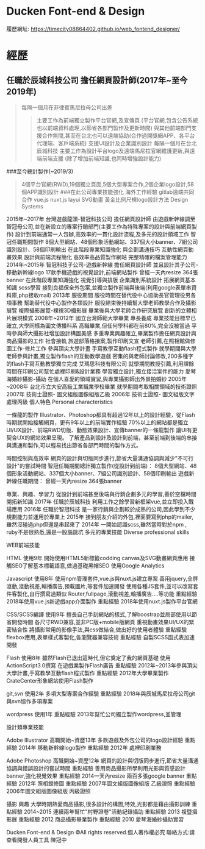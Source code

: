 # Ducken Font-end & Design
履歷網址:
https://timecity08864402.github.io/web_fontend_designer/


# 經歷

## 任職於辰城科技公司 擔任網頁設計師(2017年~至今2019年)

>每隔一個月在菲律賓馬尼拉母公司出差
>>主要工作為前端獨立製作平台官網,及宣傳頁 
>>(平台官網,包含公告系統也以前端資料處理,以節省各部門製作及更新時間)
>>與其他前端部門支援合作無間,甚至在台北也可以遠端協助(合作過開獎網APP、各平台代理端、客戶端系統)
>>支援UI設計及企業識別設計
>每隔一個月在台北辰城科技
>>主要工作為設計平台logo及遠端馬尼拉官網維護更新,與遠端前端支援 
>>(除了增加前端知識,也同時增強設計能力)

###至今總計製作(~2019/3)

>4個平台官網(RWD),19個獨立頁面,5個大型專案合作,2個企業logo設計,58個APP識別設計
###在此公司專業技能強化
>海外工作經驗 gitlab遠端共同合作 vue.js nuxt.js layui SVG動畫 黃金比例尺規logo設計方法 Design Systems

2015年~2017年
台灣遊戲龍頭-智冠科技公司 擔任網頁設計師
由遊戲新幹線調至智冠母公司,並在新設立的專案行銷部門(主要工作為特殊專案的設計與前端網頁製作)
設計到前端通常一人包辦,高效率的一貫化設計流程,及多元的設計領域工作 
智冠任職期間製作
8個大型網站、48個形象活動網站、337個大小banner、7組公司識別設計、58個印刷輸出
在此階段專業知識強化
與企劃溝通技巧 互動性網頁動畫效果 設計與前端流程簡化 高效率高品質製作網站 完整精確的檔案管理能力
2014年~2015年
智冠科技子公司-遊戲新幹線 擔任網頁設計師
並且設計其子公司-移動新幹線logo 
17款手機遊戲的視覺設計,前端網站製作
曾經一天內resize 364張banner
在此階段專業知識強化
視覺引導與排版 企業識別系統設計 拓展網頁基本知識 scss學習
接到良福保全外包案,並獨立製作前端與後端(利用google表單串資料庫,php接收mail) 
2013年
服役期間
服役時間在替代役中心協助長官管理役男各項事務
幫助替代役中心製作各類設計
服役結束後持續幫大學老師教學合作及攝影展覽
複際攝影展覽-裸視3D攝影展
畢業後與大學老師合作研究展覽
創新的立體相片展現模式 
2008年~2012年
國立台灣師範大學畢業
專長養成
專業技能目標早已確立,大學同樣為圖文傳播科系
高職畢業,但任何學科都在前80%,完全沒被當過
平時參與師大攝影社增加設計構圖美感
多重專業興趣確立,畢業製作擔任網頁設計與商品攝影的工作
社會接軌
旅遊部落格接案,製作印刷文宣
老師引薦,在照相館做修圖工作-修片工作
參與頂尖大學計畫
手寫教學互動flash程式製作
就學期間與大學老師參與計畫,獨立製作flash的互動教學遊戲
密集的與老師討論修改,200多種字的flash手寫互動教學獨立完成
艾瑪思科技有限公司
就學期間教授引薦,利用課餘時間在印刷公司幫忙處裡印刷&設計業務
學習獨立設計,獨立接洽案件的能力
愛琴海婚紗攝影-攝助
在個人喜愛的領域實習,與專業攝影師出外景拍婚紗
2005年~2008年
台北市立大安高級工業職業學校畢業
就學期間考取相關領域的技術證照
2007年 技術士證照- 圖文組版圖像組版乙級
2006年 技術士證照- 圖文組版文字處理丙級
個人特色
Personal characteristics

一條龍的製作
Illustrator、Photoshop都具有超過12年以上的設計經驗，從Flash時期就開始接觸網頁，更有9年以上的前端實作經驗
70%以上的網站都是獨立UI/UX設計、前端RWD切版、動態效果設計、宣傳banner的一條龍製作
讓UI有更契合UX的網站效果呈現。
了解產品到設計及設計到前端，甚至前端到後端的串接與溝通和製作,可以輕易找出節省各部門時間的製作方式。

時間控制與高效率
網頁的設計與切版同步進行,節省大量溝通協調與減少"不可行設計"的嘗試時間
智冠任職期間總計獨立製作(從設計到前端)：
8個大型網站、48個形象活動網站、337個大小banner、7組公司識別設計、58個印刷輸出
遊戲新幹線任職期間：
曾經一天內resize 364張banner

專業、興趣、學習力
從設計到前端甚至後端與行銷企劃多元的學習,善於空檔時間開拓新知識
2017年 任職於辰城科技 利用工作之餘學習新框架vue,並立即投入戰場應用
2016年 任職於智冠科技 是一家行銷與企劃較於成熟的公司,因此學到不少規劃能力並運用於專業上
2015年 接到朋友介紹的外包,裡面要寫到php的mailer,雖然沒碰過php但還是串起來了
2014年 一開始認識scss,雖然當時對於npm , ruby不是很熟悉,還是一股腦跳坑
多元的專業技能
Diverse professional skills

WEB前端技能

HTML 使用9年
開始使用HTML5新標籤codding
canvas及SVG動畫網頁應用
接觸SEO了解基本標籤語意,做過基礎黑帽SEO
使用Google Analytics

Javascript 使用8年
使用npm管理套件,vue.js與nuxt.js建立專案
善用jquery,全屏滾動,滾動視差,輪播廣告,預載圖片,等套件加速開發
使用各種JS套件,並可以改寫套件客製化,自行撰寫過類似 Router,fullpage,滾動視差,輪播廣告....等功能
重點經驗 2018年使用vue.js新遊戲app介面製作
重點經驗 2018年使用nuxt.js製作平台官網

CSS/SCSS編譯 使用9年
擅長自己手刻網站的樣式,了解boostrap並局部使用以節省開發時間
各尺寸RWD兼容,並非PC版+mobile版網頁
重視動畫效果UI/UX的緊密結合性
將攝影常用的影像手法,與css做結合,做出好的使用者體驗
重點經驗 flexbox應用,表單樣式客製化,各瀏覽器兼容技術
重點經驗 自製SCSS函式表加速開發

Flash 使用8年
雖然Flash已退出這時代,但它奠定了我的網頁基礎
使用ActionScript3.0撰寫
在遊戲業製作Flash廣告
重點經驗 2012年~2013年參與頂尖大學計畫,手寫教學互動flash程式製作
重點經驗 2012年大學畢業製作CrateCenter形象網站使用Flash製作

git,svn 使用2年
多項大型專案合作經驗
重點經驗 2018年與辰城馬尼拉母公司git與svn協作多項專案

wordpress 使用1年
重點經驗 2013年幫忙公司獨立製作wordpress,並管理


設計類專業技能

Adobe Illustrator 高職開始~資歷13年
多款遊戲及外包公司的logo設計經驗
重點經驗 2014年 移動新幹線logo製作
重點經驗 2012年 處裡印刷業務

Adobe Photoshop 高職開始~資歷12年
網頁的設計與切版同步進行,節省大量溝通協調與錯誤設計的嘗試時間
重點經驗 善用商品攝影所學利用光影與質感設計banner,強化視覺效果
重點經驗 2014一天內resize 兩百多張google banner
重點經驗 2012年 照相館修圖
重點經驗 2007年圖文組版圖像組版 乙級證照
重點經驗 2006年圖文組版圖像組版 丙級證照

攝影 興趣
大學時期熱愛商品攝影,很多設計的構圖,特效,光影都是藉由攝影訓練
重點經驗 2014~2015 連續兩年幫忙"村野證卷"活動紀錄攝助
重點經驗 2013 複暨攝影展
重點經驗 2012 商品攝影畢業製作
重點經驗 2010 愛琴海婚紗攝助實習

Ducken Font-end & Design
©All rights reserved.個人著作權必究
聯絡方式:請查看開發人員工具
陳冠中